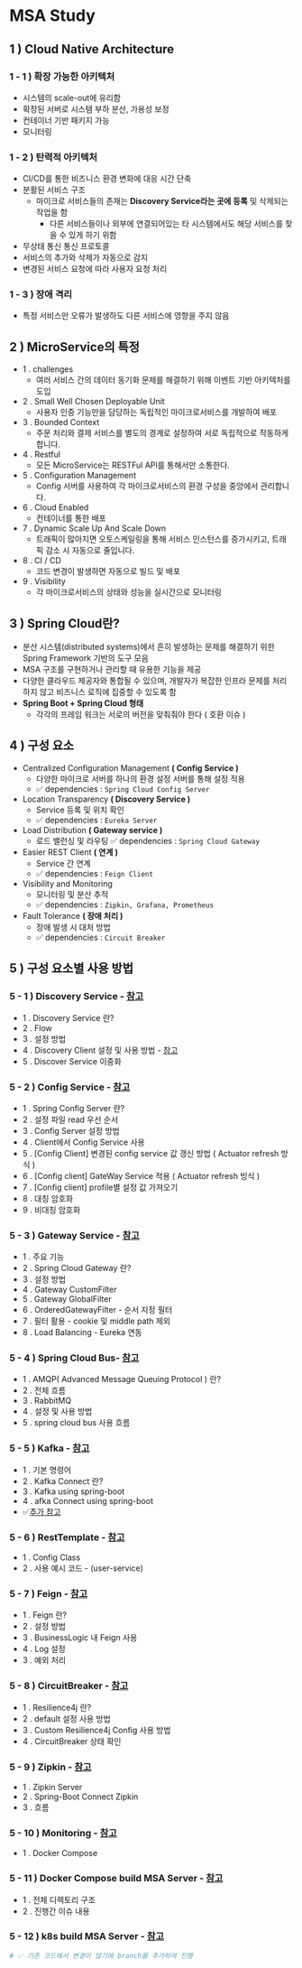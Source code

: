 # MSA Study

## 1 ) Cloud Native Architecture
### 1 - 1 ) 확장 가능한 아키텍처
- 시스템의 scale-out에 유리함
- 확장된 서버로 시스템 부하 분산, 가용성 보정
- 컨테이너 기반 패키지 가능
- 모니터링
### 1 - 2 ) 탄력적 아키텍처
- CI/CD를 통한 비즈니스 환경 변화에 대응 시간 단축
- 분활된 서비스 구조
  - 마이크로 서비스들의 존재는 **Discovery Service라는 곳에 등록** 및 삭제되는 작업을 함
    - 다른 서비스들이나 외부에 연결되어있는 타 시스템에서도 해당 서비스를 찾을 수 있게 하기 위함
- 무상태 통신 통신 프로토콜
- 서비스의 추가와 삭제가 자동으로 감지
- 변경된 서비스 요청에 따라 사용자 요청 처리
### 1 - 3 ) 장애 격리
- 특정 서비스만 오류가 발생하도 다른 서비스에 영향을 주지 않음

## 2 ) MicroService의 특정
- 1 . challenges
  - 여러 서비스 간의 데이터 동기화 문제를 해결하기 위해 이벤트 기반 아키텍처를 도입
- 2 . Small Well Chosen Deployable Unit
  - 사용자 인증 기능만을 담당하는 독립적인 마이크로서비스를 개발하여 배포
- 3 . Bounded Context
  - 주문 처리와 결제 서비스를 별도의 경계로 설정하여 서로 독립적으로 작동하게 합니다.
- 4 . Restful
  - 모든 MicroService는 RESTFul API를 통해서만 소통한다.
- 5 . Configuration Management
  -  Config 서버를 사용하여 각 마이크로서비스의 환경 구성을 중앙에서 관리합니다.
- 6 . Cloud Enabled
  - 컨테이너를 통한 배포
- 7 . Dynamic Scale Up And Scale Down
  - 트래픽이 많아지면 오토스케일링을 통해 서비스 인스턴스를 증가시키고, 트래픽 감소 시 자동으로 줄입니다.
- 8 . CI / CD
  - 코드 변경이 발생하면 자동으로 빌드 및 배포
- 9 . Visibility
  - 각 마이크로서비스의 상태와 성능을 실시간으로 모니터링

## 3 ) Spring Cloud란?
- 분산 시스템(distributed systems)에서 흔히 발생하는 문제를 해결하기 위한 Spring Framework 기반의 도구 모음
- MSA 구조를 구현하거나 관리할 때 유용한 기능을 제공
- 다양한 클라우드 제공자와 통합될 수 있으며, 개발자가 복잡한 인프라 문제를 처리하지 않고 비즈니스 로직에 집중할 수 있도록 함
- **Spring Boot + Spring Cloud 형태**
  - 각각의 프레임 워크는 서로의 버전을 맞춰줘야 한다 ( 호환 이슈 )

## 4 ) 구성 요소
- Centralized Configuration Management **( Config Service )**
  - 다양한 마이크로 서버를 하나의 환경 설정 서버를 통해 설정 적용
  - ✅ dependencies : `Spring Cloud Config Server`
- Location Transparency **( Discovery Service )**
  - Service 등록 및 위치 확인
  - ✅ dependencies : `Eureka Server`
- Load Distribution **( Gateway service )**
  - 로드 밸런싱 및 라우팅
   ✅ dependencies : `Spring Cloud Gateway`
- Easier REST Client **( 연계 )**
  - Service 간 연계
  - ✅ dependencies : `Feign Client`
- Visibility and Monitoring
  - 모니터링 및 분산 추적 
  - ✅ dependencies : `Zipkin, Grafana, Prometheus`
- Fault Tolerance  **( 장애 처리 )**
  - 장애 발생 시 대처 방법
  - ✅ dependencies : `Circuit Breaker` 


## 5 ) 구성 요소별 사용 방법

### 5 - 1 ) Discovery Service - [참고](https://github.com/edel1212/Micro-Service-Architecture-Study/tree/main/discovery-service)
- 1 . Discovery Service 란?
- 2 . Flow
- 3 . 설정 방법
- 4 . Discovery Client 설정 및 사용 방법 - [참고](https://github.com/edel1212/Micro-Service-Architecture-Study/tree/main/eureka-client)
- 5 . Discover Service 이중화

### 5 - 2 ) Config Service - [참고](https://github.com/edel1212/Micro-Service-Architecture-Study/tree/main/config-service)
- 1 . Spring Config Server 란?
- 2 . 설정 파일 read 우선 순서
- 3 . Config Server 설정 방법
- 4 . Client에서 Config Service 사용
- 5 . [Config Client] 변경된 config service 값 갱신 방법 ( Actuator refresh 방식 )
- 6 . [Config client] GateWay Service 적용 ( Actuator refresh 빙식 )
- 7 . [Config client] profile별 설정 값 가져오기
- 8 . 대칭 암호화 
- 9 . 비대칭 암호화

### 5 - 3 ) Gateway Service - [참고](https://github.com/edel1212/Micro-Service-Architecture-Study/tree/main/api-gateway)
- 1 . 주요 기능
- 2 . Spring Cloud Gateway 란?
- 3 . 설정 방법
- 4 . Gateway CustomFilter
- 5 . Gateway GlobalFilter 
- 6 . OrderedGatewayFilter - 순서 지정 필터
- 7 . 필터 활용 - cookie 및 middle path 제외 
- 8 . Load Balancing - Eureka 연동 

### 5 - 4 ) Spring Cloud Bus- [참고](https://github.com/edel1212/Micro-Service-Architecture-Study/tree/main/spring-cloud-bus)
- 1 . AMQP( Advanced Message Queuing Protocol ) 란?
- 2 . 전체 흐름
- 3 . RabbitMQ
- 4 . 설정 및 사용 방법
- 5 . spring cloud bus 사용 흐름

### 5 - 5 ) Kafka - [참고](https://github.com/edel1212/Micro-Service-Architecture-Study/tree/main/kafka)
- 1 . 기본 명령어
- 2 . Kafka Connect 란?
- 3 . Kafka using spring-boot
- 4 . afka Connect using spring-boot
- ✅[추가 참고](https://github.com/edel1212/messageQueueStudy)

### 5 - 6 ) RestTemplate - [참고](https://github.com/edel1212/Micro-Service-Architecture-Study/tree/main/restTemplate)
- 1 . Config Class
- 2 . 사용 예시 코드 - (user-service)

### 5 - 7 ) Feign - [참고](https://github.com/edel1212/Micro-Service-Architecture-Study/tree/main/feign)
- 1 . Feign 란?
- 2 . 설정 방법
- 3 . BusinessLogic 내 Feign 사용
- 4 . Log 설정
- 3 . 예외 처리

### 5 - 8 ) CircuitBreaker - [참고](https://github.com/edel1212/Micro-Service-Architecture-Study/tree/main/circuitBreaker)
- 1 . Resilience4j 란?
- 2 . default 설정 사용 방법
- 3 . Custom Resilience4j Config 사용 방법
- 4 . CircuitBreaker 상태 확인

### 5 - 9 ) Zipkin - [참고](https://github.com/edel1212/Micro-Service-Architecture-Study/tree/main/zipkin)
- 1 . Zipkin Server
- 2 . Spring-Boot Connect Zipkin
- 3 . 흐름

### 5 - 10 ) Monitoring - [참고](https://github.com/edel1212/Micro-Service-Architecture-Study/tree/main/monitoring)
- 1 . Docker Compose

### 5 - 11 ) Docker Compose build MSA Server - [참고](https://github.com/edel1212/Micro-Service-Architecture-Study/tree/main/docker-compose)
- 1 . 전체 디렉토리 구조
- 2 . 진행간 이슈 내용

### 5 - 12 ) k8s build MSA Server - [참고](https://github.com/edel1212/Micro-Service-Architecture-Study/tree/main/k8s)
```yaml
# ✅ 기존 코드에서 변경이 많기에 branch를 추가하여 진행 
```

